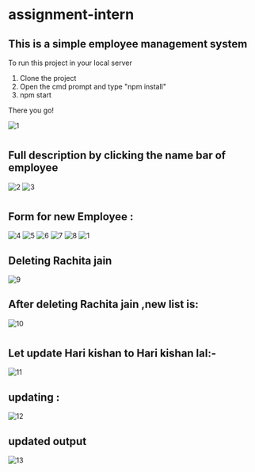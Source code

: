 # assignment-intern
## This is a simple employee management system
 To run this project in your local server
 1. Clone the project
 2. Open the cmd prompt and type "npm install"
 3. npm start
 
 There you go!


![1](https://user-images.githubusercontent.com/48439116/63788505-3e66d900-c913-11e9-92f3-4e8eaea9956a.jpg)
#
## Full description by clicking the name bar of employee
![2](https://user-images.githubusercontent.com/48439116/63788506-3e66d900-c913-11e9-9704-5e6b2f1067fc.jpg)
![3](https://user-images.githubusercontent.com/48439116/63788507-3e66d900-c913-11e9-8c31-bc464bf8a2b0.jpg)
# 
## Form for new Employee :

![4](https://user-images.githubusercontent.com/48439116/63788508-3eff6f80-c913-11e9-95c5-bc500cec39ee.jpg)
![5](https://user-images.githubusercontent.com/48439116/63788509-3eff6f80-c913-11e9-98ad-8e27e66ad99c.jpg)
![6](https://user-images.githubusercontent.com/48439116/63788510-3eff6f80-c913-11e9-9fe5-f1b186bc6e2d.jpg)
![7](https://user-images.githubusercontent.com/48439116/63788511-3eff6f80-c913-11e9-84d3-6c4aa4935fdd.jpg)
![8](https://user-images.githubusercontent.com/48439116/63788512-3f980600-c913-11e9-95b7-2d75bca44f65.jpg)
![1](https://user-images.githubusercontent.com/48439116/63788505-3e66d900-c913-11e9-92f3-4e8eaea9956a.jpg)
## Deleting Rachita jain
![9](https://user-images.githubusercontent.com/48439116/63788514-3f980600-c913-11e9-87de-b35ef0298c4b.jpg)
## After deleting Rachita jain ,new list is:
![10](https://user-images.githubusercontent.com/48439116/63788515-3f980600-c913-11e9-8432-ddee3ffb0092.jpg)

#
## Let update Hari kishan to Hari kishan lal:-
![11](https://user-images.githubusercontent.com/48439116/63789169-73276000-c914-11e9-8fea-4f933fd2f44f.jpg)
## updating :
![12](https://user-images.githubusercontent.com/48439116/63789170-73276000-c914-11e9-8e21-3d41f4a3f69c.jpg)
## updated output
![13](https://user-images.githubusercontent.com/48439116/63789171-73bff680-c914-11e9-8f41-db3f9563c3d3.jpg)
